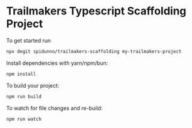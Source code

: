 # Trailmakers Typescript Scaffolding Project

To get started run

```bash
npx degit spidunno/trailmakers-scaffolding my-trailmakers-project
```

Install dependencies with yarn/npm/bun:

```bash
npm install
```

To build your project:

```bash
npm run build
```

To watch for file changes and re-build:

```bash
npm run watch
```